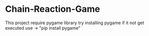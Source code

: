 # Chain-Reaction-Game
This project require pygame library
try installing pygame if it not get executed
use ->  "pip install pygame"
